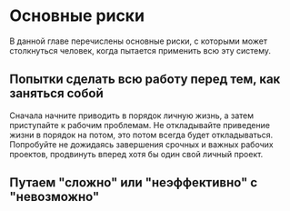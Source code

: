 # Основные риски
В данной главе перечислены основные риски, с которыми может столкнуться человек, когда пытается применить всю 
эту систему.

## Попытки сделать всю работу перед тем, как заняться собой
Сначала начните приводить в порядок личную жизнь, а затем приступайте к рабочим проблемам. Не откладывайте приведение
жизни в порядок на потом, это потом всегда будет откладываться. Попробуйте не дожидаясь завершения срочных и важных
рабочих проектов, продвинуть вперед хотя бы один свой личный проект.

## Путаем "сложно" или "неэффективно" с "невозможно"
